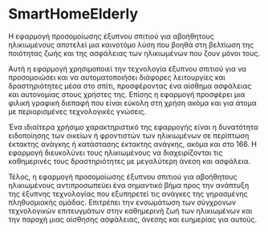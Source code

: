 # SmartHomeElderly

Η εφαρμογή προσομοίωσης έξυπνου σπιτιού για αβοήθητους ηλικιωμένους αποτελεί μια καινοτόμο λύση που βοηθά στη βελτίωση της ποιότητας ζωής και της ασφάλειας των ηλικιωμένων που ζουν μόνοι τους.

Αυτή η εφαρμογή χρησιμοποιεί την τεχνολογία έξυπνου σπιτιού για να προσομοιώσει και να αυτοματοποιήσει διάφορες λειτουργίες και δραστηριότητες μέσα στο σπίτι, προσφέροντας ένα αίσθημα ασφάλειας και αυτονομίας στους χρήστες της. Επίσης η εφαρμογή προσφέρει μια φιλική γραφική διεπαφή που είναι εύκολη στη χρήση ακόμα και για άτομα με περιορισμένες τεχνολογικές γνώσεις.

Ένα ιδιαίτερα χρήσιμο χαρακτηριστικό της εφαρμογής είναι η δυνατότητα ειδοποίησης των οικείων ή φροντιστών των ηλικιωμένων σε περίπτωση έκτακτης ανάγκης ή κατάστασης έκτακτης ανάγκης, ακόμα και στο 166. Η εφαρμογή διευκολύνει τους ηλικιωμένους να διαχειρίζονται τις καθημερινές τους δραστηριότητες με μεγαλύτερη άνεση και ασφάλεια. 

Τέλος, η εφαρμογή προσομοίωσης έξυπνου σπιτιού για αβοήθητους ηλικιωμένους αντιπροσωπεύει ένα σημαντικό βήμα προς την ανάπτυξη της έξυπνης τεχνολογίας που εξυπηρετεί τις ανάγκες της γηρασμένης πληθυσμιακής ομάδας. Επιτρέπει την ενσωμάτωση των σύγχρονων τεχνολογικών επιτευγμάτων στην καθημερινή ζωή των ηλικιωμένων και την παροχή μιας αίσθησης ασφάλειας, άνεσης και ευημερίας για αυτούς.
